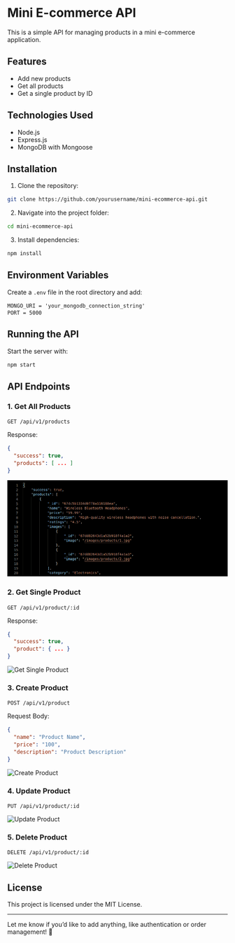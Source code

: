 # Mini E-commerce API

This is a simple API for managing products in a mini e-commerce application.

## Features
- Add new products
- Get all products
- Get a single product by ID

## Technologies Used
- Node.js
- Express.js
- MongoDB with Mongoose

## Installation
1. Clone the repository:
```bash
git clone https://github.com/yourusername/mini-ecommerce-api.git
```
2. Navigate into the project folder:
```bash
cd mini-ecommerce-api
```
3. Install dependencies:
```bash
npm install
```

## Environment Variables
Create a `.env` file in the root directory and add:
```
MONGO_URI = 'your_mongodb_connection_string'
PORT = 5000
```

## Running the API
Start the server with:
```bash
npm start
```

## API Endpoints
### 1. Get All Products
```http
GET /api/v1/products
```
Response:
```json
{
  "success": true,
  "products": [ ... ]
}
```
![Get All Products](https://github.com/Santhosh1015/Basic_APIs/blob/main/api_basci.png?raw=true)


### 2. Get Single Product
```http
GET /api/v1/product/:id
```
Response:
```json
{
  "success": true,
  "product": { ... }
}
```
![Get Single Product](image-url-here)

### 3. Create Product
```http
POST /api/v1/product
```
Request Body:
```json
{
  "name": "Product Name",
  "price": "100",
  "description": "Product Description"
}
```
![Create Product](image-url-here)

### 4. Update Product
```http
PUT /api/v1/product/:id
```
![Update Product](image-url-here)

### 5. Delete Product
```http
DELETE /api/v1/product/:id
```
![Delete Product](image-url-here)

## License
This project is licensed under the MIT License.

---

Let me know if you’d like to add anything, like authentication or order management! 🚀

